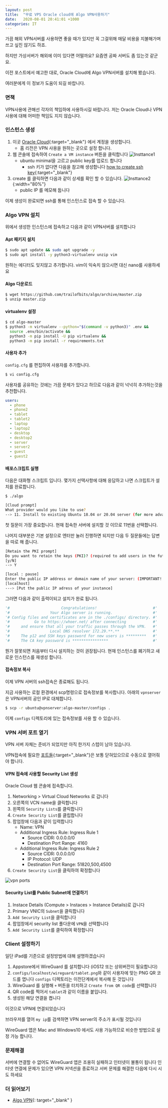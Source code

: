 ```yaml
---
layout: post
title:  "무료 VPS Oracle cloud에 Algo VPN사용하기"
date:   2020-08-01 20:41:01 +1000
categories: IT
---
```


가끔 해외 VPN서버를 사용하면 좋을 때가 있지만 꼭 그걸위해 매달 비용을 지불해가며 쓰고 싶진 않기도 하죠.

하지만 가상서버가 해외에 이미 있다면 어떨까요? 요즘엔 공짜 서버도 좀 있는것 같군요.

이전 포스트에서 예고한 대로, Oracle Cloud에 Algo VPN서버를 설치해 봤습니다.

여러분에게 이 정보가 도움이 되길 바랍니다.

### 면책

VPN사용에 관해선 각자의 책임하에 사용하시길 바랍니다.
저는 Oracle Cloud나 VPN사용에 대해 어떠한 책임도 지지 않습니다.

### 인스턴스 생성

1. 이곳 [Oracle Cloud](https://www.oracle.com/au/cloud/free/){:target="_blank"} 에서 계정을 생성합니다.
    - 홈 리전은 VPN 사용을 원하는 곳으로 설정 합니다.
1. 웹 콘솔에 접속하여 `Create a VM instance` 버튼을 클릭합니다
  ![Insttance1](/assets/images/2020/vpn/instance1.jpg)
    - ubuntu minimal을 고르고 public key를 업로드 합니다
        - ssh 키가 없다면 다음을 참고해 생성합니다 [how to create ssh key][howto-ssh]{:target="_blank"}
1. create 를 클릭하면 다음과 같이 상세를 확인 할 수 있습니다.
  ![Insttance2](/assets/images/2020/vpn/instance2.jpg){:width="80%"}
    - public IP 를 메모해 둡니다

이제 생성이 완료되면 ssh를 통해 인스턴스로 접속 할 수 있습니다.


### Algo VPN 설치

위에서 생성한 인스턴스에 접속하고 다음과 같이 VPN서버를 설치합니다

#### Apt 패키지 설치

```sh
$ sudo apt update && sudo apt upgrade -y
$ sudo apt install -y python3-virtualenv unzip vim
```

원하는 에디터도 잊지않고 추가합니다. vim이 익숙치 않으시면 대신 nano를 사용하세요

#### Algo 다운로드

```sh
$ wget https://github.com/trailofbits/algo/archive/master.zip
$ unzip master.zip
```

#### virtualenv 설정

```sh
$ cd algo-master
$ python3 -m virtualenv --python="$(command -v python3)" .env &&
  source .env/bin/activate &&
  python3 -m pip install -U pip virtualenv &&
  python3 -m pip install -r requirements.txt
```

#### 사용자 추가

`config.cfg` 를 편집하여 사용자를 추가합니다.

```sh
$ vi config.cfg
```

사용자를 공유하는 것에는 가끔 문제가 있다고 하므로 다음과 같이 넉넉히 추가하는것을 추천합니다.

```yml
users:
  - phone
  - phone2
  - tablet
  - tablet2
  - laptop
  - laptop2
  - desktop
  - desktop2
  - server
  - server2
  - guest
  - guest2
```

#### 배포스크립트 실행

다음은 대화형 스크립트 입니다.
몇가지 선택사항에 대해 응답하고 나면 스크립트가 설치를 완료합니다.

```sh
$ ./algo
```

```sh
[Cloud prompt]
What provider would you like to use?
--> 11. Install to existing Ubuntu 18.04 or 20.04 server (for more advanced users)
```

첫 질문이 가장 중요합니다.
현재 접속한 서버에 설치할 것 이므로 11번을 선택합니다.

나머지 대부분은 기본 설정으로 엔터만 눌러 진행하면 되지만 다음 두 질문들에는 답변을 따로 해 줍니다.

```sh
[Retain the PKI prompt]
Do you want to retain the keys (PKI)? (required to add users in the future, but less secure)
[y/N]
--> Y
```

```sh
[local : pause]
Enter the public IP address or domain name of your server: (IMPORTANT! This is used to verify the certificate)
[localhost]
---> [Put the public IP adress of your instance]
```

그러면 다음과 같이 출력이되고 설치가 완료 됩니다.

```python
'#                       Congratulations!                         #'
'#                  Your Algo server is running.                  #'
'# Config files and certificates are in the ./configs/ directory. #'
'#           Go to https://whoer.net/ after connecting            #'
'#     and ensure that all your traffic passes through the VPN.   #'
'#                  Local DNS resolver 172.29.**.**               #'
'#     The p12 and SSH keys password for new users is *********   #'
'#     The CA key password is ****************                    #'
```

뭔가 잘못되면 처음부터 다시 설치하는 것이 권장됩니다. 현재 인스턴스를 폐기하고 새로운 인스턴스를 재생성 합니다.

#### 접속정보 복사

이제 VPN 서버의 ssh접속은 종료해도 됩니다.

지금 사용하는 로컬 환경에서 scp명령으로 접속정보를 복사합니다.
아래의 `vpnserver`은 VPN서버의 공인 IP로 대체합니다.

```sh
$ scp -r ubuntu@vpnserver:algo-master/configs .
```

이제 `configs` 디렉토리에 있는 접속정보를 사용 할 수 있습니다.

### VPN 서버 포트 열기

VPN 서버 자체는 준비가 되었지만 아직 한가지 스텝이 남아 있습니다.

VPN접속에 필요한 [포트들][algo-vpn-ports]{:target="_blank"}은 보통 닫혀있으므로 수동으로 열어줘야 합니다.

#### VPN 접속에 사용할 Security List 생성 

Oracle Cloud 웹 콘솔에 접속합니다.

1. Networking > Virtual Cloud Networks 로 갑니다
1. 오른쪽의 VCN name을 클릭합니다
1. 왼쪽의 `Security Lists`를 클릭합니다
1. `Create Security List`를 클립합니다
1. 팝업창에 다음과 같이 입력합니다
    - Name: VPN
    - Additional Ingress Rule: Ingress Rule 1
        - Source CIDR: 0.0.0.0/0
        - Destination Port Range: 4160
    - Additional Ingress Rule: Ingress Rule 2
        - Source CIDR: 0.0.0.0/0
        - IP Protocol: UDP
        - Destination Port Range: 51820,500,4500
1. `Create Security List`을 클릭하여 확정합니다

![vpn ports](/assets/images/2020/vpn/vpn.ports.jpg)

#### Security List를 Public Subnet에 연결하기

1. Instace Details (Compute > Instaces > Instance Details)로 갑니다
1. Primary VNIC의 `Subnet`을 클릭합니다
1. `Add Security List`을 클릭합니다
1. 팝업창에서 security list 풀다운에 `VPN`을 선택합니다
1. `Add Security List`를 클릭하여 확정합니다

### Client 설정하기

일단 iPad를 기준으로 설정방법에 대해 설명하겠습니다

1. Appstore에서 WireGuard 를 설치합니다 (iOS12 또는 상위버전이 필요합니다)
1. `configs/localhost/wireguard/tablet.png`와 같이 사용자에 맞는 PNG QR 코드를 엽니다
  `configs` 디렉토리는 이전단계에서 복사해 둔 것입니다
1. WireGuard 를 실행해 `+` 버튼을 터치하고 `Create from QR code`를 선택합니다
1. QR code를 찍어서 `tablet`과 같이 이름을 붙입니다.
1. 생성된 해당 연결을 켭니다

이것으로 VPN에 연결되었습니다

브라우저를 열어 `my ip`를 검색하면 VPN server의 주소가 표시될 것입니다

WireGuard 앱은 Mac and Windows10 에서도 사용 가능하므로 비슷한 방법으로 설정 가능 합니다.

### 문제해결

서버에 연결할 수 없어도 WireGuard 앱은 조용히 실패하고 인터넷이 불통이 됩니다
인터넷 연결에 문제가 있으면 VPN 커넥션을 종료하고 서버 문제를 해결한 다음에 다시 시도 하세요

### 더 읽어보기

- [Algo VPN](https://github.com/trailofbits/algo#deploy-the-algo-server){: target="_blank" }

[algo-vpn-ports]: https://github.com/trailofbits/algo/blob/master/docs/firewalls.md
[howto-ssh]: https://docs.github.com/en/github/authenticating-to-github/generating-a-new-ssh-key-and-adding-it-to-the-ssh-agent
